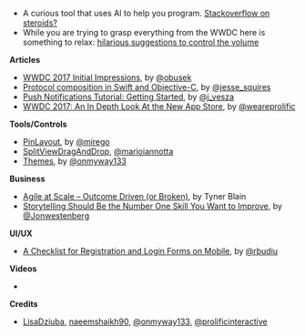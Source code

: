 * A curious tool that uses AI to help you program. [Stackoverflow on steroids?](https://www.codota.com/)
* While you are trying to grasp everything from the WWDC here is something to relax: [hilarious suggestions to control the volume](https://www.reddit.com/r/ProgrammerHumor/comments/6fd52x/volume_control_should_be_intuitive/) 

**Articles**

* [WWDC 2017 Initial Impressions](https://www.raywenderlich.com/163940/wwdc-2017-initial-impressions), by [@obusek](https://twitter.com/obusek)
* [Protocol composition in Swift and Objective-C](http://www.jessesquires.com/blog/protocol-composition-in-swift-and-objc/), by [@jesse_squires](https://twitter.com/jesse_squires)
* [Push Notifications Tutorial: Getting Started](https://www.raywenderlich.com/156966/push-notifications-tutorial-getting-started), by [@j_vesza](https://twitter.com/j_vesza)
* [WWDC 2017: An In Depth Look At the New App Store](https://www.prolificinteractive.com/2017/06/14/wwdc-2017-depth-look-new-app-store), by [@weareprolific](https://twitter.com/weareprolific)


**Tools/Controls**

* [PinLayout](https://github.com/mirego/PinLayout), by [@mirego](https://twitter.com/mirego)
* [SplitViewDragAndDrop](https://github.com/MarioIannotta/SplitViewDragAndDrop), [@marioiannotta](http://www.twitter.com/marioiannotta)
* [Themes](https://github.com/onmyway133/Themes), by [@onmyway133](https://github.com/onmyway133)

**Business**

* [Agile at Scale – Outcome Driven (or Broken)](http://tynerblain.com/blog/2017/05/24/agile-at-scale-outcome-driven-or-broken/), by Tyner Blain
* [Storytelling Should Be the Number One Skill You Want to Improve](https://themission.co/storytelling-should-be-the-number-one-skill-you-want-to-improve-746c5e7c8afe), by [@Jonwestenberg](https://twitter.com/Jonwestenberg)

**UI/UX**

* [A Checklist for Registration and Login Forms on Mobile](https://www.nngroup.com/articles/checklist-registration-login/), by [@rbudiu](https://twitter.com/rbudiu)

**Videos**

*

**Credits**

* [LisaDziuba](https://github.com/lisadziuba), [naeemshaikh90](https://github.com/naeemshaikh90), [@onmyway133](https://github.com/onmyway133), [@prolificinteractive](https://github.com/prolificinteractive)
